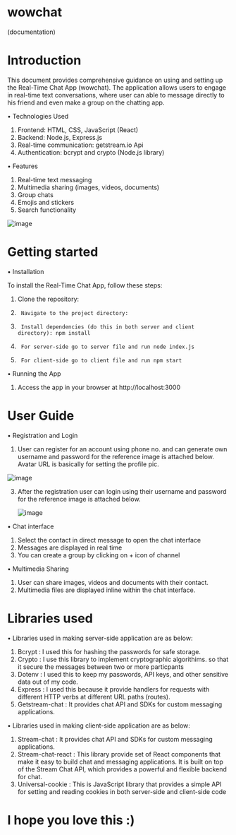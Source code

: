 # wowchat
(documentation)



# Introduction 

   This document provides comprehensive guidance on using and setting up the Real-Time Chat App (wowchat).
   The application allows users to engage in real-time text conversations, where user can able to message directly to his friend and even make a group on the chatting app.

     
 •	Technologies Used
 1. Frontend: HTML, CSS, JavaScript (React)
 2. Backend: Node.js, Express.js
 3.	Real-time communication: getstream.io Api
 4.	Authentication: bcrypt and crypto (Node.js library)

• Features
1. Real-time text messaging
2. Multimedia sharing (images, videos, documents)
3. Group chats
4. Emojis and stickers
5. Search functionality

![image](https://github.com/ashwaniraj0813/wowchat/assets/122291624/2bfb364d-2306-4256-91d8-604e0dccec30)


   

# Getting started

• Installation

To install the Real-Time Chat App, follow these steps:
1.	Clone the repository:
2.		Navigate to the project directory:
3.		Install dependencies (do this in both server and client directory): npm install
4.		For server-side go to server file and run node index.js
5.		For client-side go to client file and run npm start


•	Running the App

1. Access the app in your browser at http://localhost:3000





# User Guide 

• Registration and Login

1.	User can register for an account using phone no. and can generate own username and password for the reference image is attached below. Avatar URL is basically for setting the profile pic.
   
   ![image](https://github.com/ashwaniraj0813/Ashwani-Raj/assets/122291624/bc8604da-94d4-4033-abd5-23585b2116a2)

3. After the registration user can login using their username and password for the reference image is attached below.
   
   ![image](https://github.com/ashwaniraj0813/Ashwani-Raj/assets/122291624/f05b20a1-21a3-4795-a09c-03d5426fb8bf)


• Chat interface
1.	Select the contact in direct message to open the chat interface
2.	Messages are displayed in real time
3. You can create a group by clicking on + icon of channel 


•	Multimedia Sharing
1. User can share images, videos and documents with their contact.
2. Multimedia files are displayed inline within the chat interface.

# Libraries used

• Libraries used in making server-side application are as below:
1. Bcrypt : I used this for hashing the passwords for safe storage.
2. Crypto : I use this library to implement cryptographic algorithims. so that it secure the messages between two or more particpants
3. Dotenv : I used this to keep my passwords, API keys, and other sensitive data out of my code.
4. Express : I used this because it provide handlers for requests with different HTTP verbs at different URL paths (routes).
5. Getstream-chat : It provides chat API and SDKs for custom messaging applications.

• Libraries used in making client-side application are as below:
1. Stream-chat : It provides chat API and SDKs for custom messaging applications.
2. Stream-chat-react : This library provide set of  React components that make it easy to build chat and messaging applications. It is built on top of the Stream Chat API, which provides a powerful and flexible backend for chat.
3. Universal-cookie : This is JavaScript library that provides a simple API for setting and reading cookies in both server-side and client-side code




# I hope you love this :)








